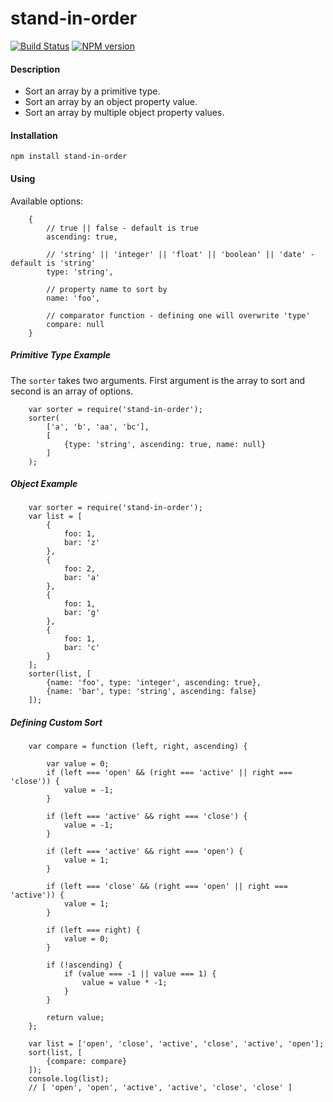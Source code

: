 stand-in-order
==============

[![Build Status](https://travis-ci.org/skinnybrit51/stand-in-order.svg?branch=master)](https://travis-ci.org/skinnybrit51/stand-in-order)
[![NPM version](https://badge.fury.io/js/stand-in-order.svg)](http://badge.fury.io/js/stand-in-order)

#### Description

* Sort an array by a primitive type.
* Sort an array by an object property value.
* Sort an array by multiple object property values.


#### Installation

```npm install stand-in-order```

#### Using

Available options:

```
    {
        // true || false - default is true
        ascending: true,

        // 'string' || 'integer' || 'float' || 'boolean' || 'date' - default is 'string'
        type: 'string',       

        // property name to sort by
        name: 'foo',

        // comparator function - defining one will overwrite 'type'        
        compare: null
    }
```

##### Primitive Type Example

The ```sorter``` takes two arguments.  First argument is the array to sort and second is an array of options.
```
    var sorter = require('stand-in-order');
    sorter(
        ['a', 'b', 'aa', 'bc'],
        [
            {type: 'string', ascending: true, name: null}
        ]
    );
```

##### Object Example

```
    var sorter = require('stand-in-order');
    var list = [
        {
            foo: 1,
            bar: 'z'
        },
        {
            foo: 2,
            bar: 'a'
        },
        {
            foo: 1,
            bar: 'g'
        },
        {
            foo: 1,
            bar: 'c'
        }
    ];
    sorter(list, [
        {name: 'foo', type: 'integer', ascending: true},
        {name: 'bar', type: 'string', ascending: false}
    ]);
```

##### Defining Custom Sort

```
    var compare = function (left, right, ascending) {

        var value = 0;
        if (left === 'open' && (right === 'active' || right === 'close')) {
            value = -1;
        }

        if (left === 'active' && right === 'close') {
            value = -1;
        }

        if (left === 'active' && right === 'open') {
            value = 1;
        }

        if (left === 'close' && (right === 'open' || right === 'active')) {
            value = 1;
        }

        if (left === right) {
            value = 0;
        }

        if (!ascending) {
            if (value === -1 || value === 1) {
                value = value * -1;
            }
        }

        return value;
    };

    var list = ['open', 'close', 'active', 'close', 'active', 'open'];
    sort(list, [
        {compare: compare}
    ]);
    console.log(list);
    // [ 'open', 'open', 'active', 'active', 'close', 'close' ]

```
